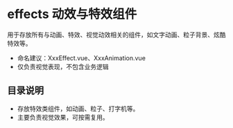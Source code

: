 # effects 动效与特效组件

用于存放所有与动画、特效、视觉动效相关的组件，如文字动画、粒子背景、炫酷特效等。

- 命名建议：XxxEffect.vue、XxxAnimation.vue
- 仅负责视觉表现，不包含业务逻辑

## 目录说明

- 存放特效类组件，如动画、粒子、打字机等。
- 主要负责视觉效果，可按需复用。
